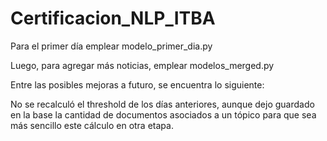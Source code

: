 # Certificacion_NLP_ITBA

Para el primer día emplear modelo_primer_dia.py

Luego, para agregar más noticias, emplear modelos_merged.py

Entre las posibles mejoras a futuro, se encuentra lo siguiente:
  
  No se recalculó el threshold de los días anteriores, aunque dejo guardado en la base la cantidad de documentos asociados a un tópico para que sea más sencillo este cálculo en otra etapa.
